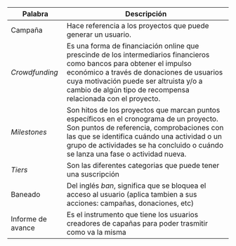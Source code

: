 | Palabra        | Descripción                                                                                                                                                                                                                                                                    |
| -------------- | ------------------------------------------------------------------------------------------------------------------------------------------------------------------------------------------------------------------------------------------------------------------------------ |
| Campaña        | Hace referencia a los proyectos que puede generar un usuario.                                                                                                                                                                                                                  |
| _Crowdfunding_ | Es una forma de financiación online que prescinde de los intermediarios financieros como bancos para obtener el impulso económico a través de donaciones de usuarios cuya motivación puede ser altruista y/o a cambio de algún tipo de recompensa relacionada con el proyecto. |
| _Milestones_   | Son hitos de los proyectos que marcan puntos específicos en el cronograma de un proyecto. Son puntos de referencia, comprobaciones con las que se identifica cuándo una actividad o un grupo de actividades se ha concluido o cuándo se lanza una fase o actividad nueva.      |
| _Tiers_        | Son las diferentes categorias que puede tener una suscripción                                                                                                                                                                                                                  |
| Baneado        | Del inglés _ban_, significa que se bloquea el acceso al usuario (aplica tambien a sus acciones: campañas, donaciones, etc)   
| Informe de avance| Es el instrumento que tiene los usuarios creadores de capañas para poder trasmitir como va la misma                                                                                                                                                                                                           |
